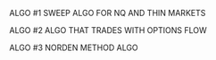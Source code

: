 ALGO #1 SWEEP ALGO FOR NQ AND THIN MARKETS

ALGO #2 ALGO THAT TRADES WITH OPTIONS FLOW

ALGO #3 NORDEN METHOD ALGO
